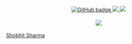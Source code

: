 
<!--

### Hi there 👋
**ScriptKKiddie/ScriptKKiddie** is a ✨ _special_ ✨ repository because its `README.md` (this file) appears on your GitHub profile.

Here are some ideas to get you started:

- 🔭 I’m currently working on ...
- 🌱 I’m currently learning ...
- 👯 I’m looking to collaborate on ...
- 🤔 I’m looking for help with ...
- 💬 Ask me about ...
- 📫 How to reach me: ...
- 😄 Pronouns: ...
- ⚡ Fun fact: ...
-->


<p align="center">
  <a href="https://github.com/ScriptKKiddie?tab=followers">
    <img src="https://img.shields.io/github/followers/ScriptKKiddie?label=Followers&logo=GitHub&style=for-the-badge" alt="GitHub badge" />
  </a>
  <a href="http://twitter.com/ScriptKKiddie">
    <img src="https://img.shields.io/twitter/follow/ScriptKKiddie?label=Twitter&logo=twitter&style=for-the-badge" />
  </a>
  <a href="http://youtube.com/channel/UC_yMxKNzIGAWAMn2DBIVTFg?sub_confirmation=1">
    <img src="https://img.shields.io/youtube/views/UC_yMxKNzIGAWAMn2DBIVTFg?label=YouTube&logo=YouTube&style=for-the-badge" />
  </a>
</p>
<h4 align="center"><img src="https://github-readme-stats.vercel.app/api?username=ScriptKKiddie&show_icons=true&theme=tokyonight" /></h4>


<div class="badge-base LI-profile-badge" data-locale="en_US" data-size="large" data-theme="light" data-type="HORIZONTAL" data-vanity="scriptkkiddie" data-version="v1"><a class="badge-base__link LI-simple-link" href="https://in.linkedin.com/in/scriptkkiddie?trk=profile-badge">Shobhit Sharma</a></div>
              


